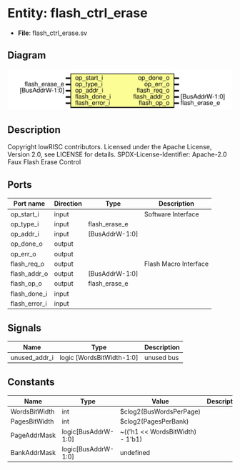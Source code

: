 # Entity: flash_ctrl_erase

- **File**: flash_ctrl_erase.sv
## Diagram

![Diagram](flash_ctrl_erase.svg "Diagram")
## Description

Copyright lowRISC contributors.
 Licensed under the Apache License, Version 2.0, see LICENSE for details.
 SPDX-License-Identifier: Apache-2.0
 Faux Flash Erase Control
 
## Ports

| Port name     | Direction | Type           | Description           |
| ------------- | --------- | -------------- | --------------------- |
| op_start_i    | input     |                | Software Interface    |
| op_type_i     | input     | flash_erase_e  |                       |
| op_addr_i     | input     | [BusAddrW-1:0] |                       |
| op_done_o     | output    |                |                       |
| op_err_o      | output    |                |                       |
| flash_req_o   | output    |                | Flash Macro Interface |
| flash_addr_o  | output    | [BusAddrW-1:0] |                       |
| flash_op_o    | output    | flash_erase_e  |                       |
| flash_done_i  | input     |                |                       |
| flash_error_i | input     |                |                       |
## Signals

| Name          | Type                      | Description |
| ------------- | ------------------------- | ----------- |
| unused_addr_i | logic [WordsBitWidth-1:0] | unused bus  |
## Constants

| Name          | Type                | Value                            | Description |
| ------------- | ------------------- | -------------------------------- | ----------- |
| WordsBitWidth | int                 | $clog2(BusWordsPerPage)          |             |
| PagesBitWidth | int                 | $clog2(PagesPerBank)             |             |
| PageAddrMask  | logic[BusAddrW-1:0] | ~(('h1 << WordsBitWidth) - 1'b1) |             |
| BankAddrMask  | logic[BusAddrW-1:0] | undefined                        |             |

